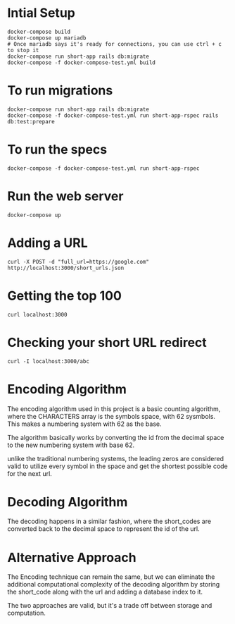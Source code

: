 # Intial Setup

    docker-compose build
    docker-compose up mariadb
    # Once mariadb says it's ready for connections, you can use ctrl + c to stop it
    docker-compose run short-app rails db:migrate
    docker-compose -f docker-compose-test.yml build

# To run migrations

    docker-compose run short-app rails db:migrate
    docker-compose -f docker-compose-test.yml run short-app-rspec rails db:test:prepare

# To run the specs

    docker-compose -f docker-compose-test.yml run short-app-rspec

# Run the web server

    docker-compose up

# Adding a URL

    curl -X POST -d "full_url=https://google.com" http://localhost:3000/short_urls.json

# Getting the top 100

    curl localhost:3000

# Checking your short URL redirect

    curl -I localhost:3000/abc

# Encoding Algorithm

The encoding algorithm used in this project is a basic counting algorithm, where the CHARACTERS array is the symbols space, with 62 sysmbols. This makes a numbering system with 62 as the base.

The algorithm basically works by converting the id from the decimal space to the new numbering system with base 62.

unlike the traditional numbering systems, the leading zeros are considered valid to utilize every symbol in the space and get the shortest possible code for the next url.

# Decoding Algorithm

The decoding happens in a similar fashion, where the short_codes are converted back to the decimal space to represent the id of the url.

# Alternative Approach

The Encoding technique can remain the same, but we can eliminate the additional computational complexity of the decoding algorithm by storing the short_code along with the url and adding a database index to it.

The two approaches are valid, but it's a trade off between storage and computation.

